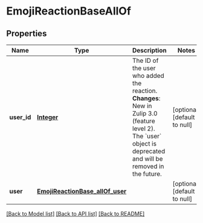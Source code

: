 # EmojiReactionBaseAllOf
## Properties

Name | Type | Description | Notes
------------ | ------------- | ------------- | -------------
**user\_id** | [**Integer**](integer.md) | The ID of the user who added the reaction.  **Changes**: New in Zulip 3.0 (feature level 2). The &#x60;user&#x60; object is deprecated and will be removed in the future.  | [optional] [default to null]
**user** | [**EmojiReactionBase_allOf_user**](EmojiReactionBase_allOf_user.md) |  | [optional] [default to null]

[[Back to Model list]](../README.md#documentation-for-models) [[Back to API list]](../README.md#documentation-for-api-endpoints) [[Back to README]](../README.md)

